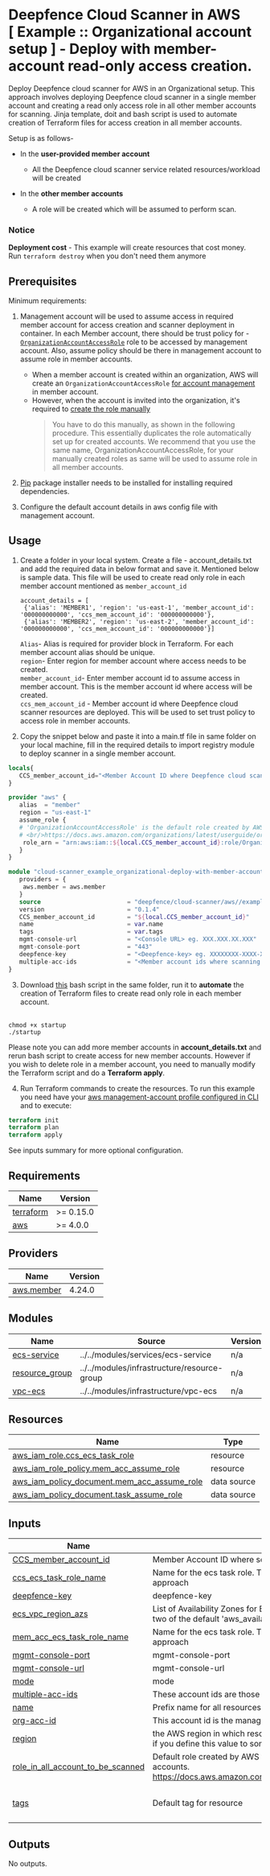 # Deepfence Cloud Scanner in AWS<br/>[ Example :: Organizational account setup ] - Deploy with member-account read-only access creation.

Deploy Deepfence cloud scanner for AWS in an Organizational setup. This approach involves deploying Deepfence cloud scanner in a single member account and creating a read only access role in all other member accounts for scanning. Jinja template, doit and bash script is used to automate creation of Terraform files for access creation in all member accounts. <br/>

Setup is as follows-
* In the **user-provided member account**
    * All the Deepfence cloud scanner service related resources/workload will be created

* In the **other member accounts**
    * A role will be created which will be assumed to perform scan.
     
### Notice
**Deployment cost** - This example will create resources that cost money.<br/>Run `terraform destroy` when you don't need them anymore

## Prerequisites

Minimum requirements:
1. Management account will be used to assume access in required member account for access creation and scanner deployment in container. In each Member account, there should be trust policy for -[`OrganizationAccountAccessRole`](https://docs.aws.amazon.com/organizations/latest/userguide/orgs_manage_accounts_access.html) role to be accessed by management account. Also, assume policy should be there in management account to assume role in member accounts.

     * When a member account is created within an organization, AWS will create an `OrganizationAccountAccessRole` [for account management](https://docs.aws.amazon.com/organizations/latest/userguide/orgs_manage_accounts_access.html) in member account. 
     * However, when the account is invited into the organization, it's required to [create the role manually](https://docs.aws.amazon.com/organizations/latest/userguide/orgs_manage_accounts_access.html#orgs_manage_accounts_create-cross-account-role)
       > You have to do this manually, as shown in the following procedure. This essentially duplicates the role automatically set up for created accounts. We recommend that you use the same name, OrganizationAccountAccessRole, for your manually created roles as same will be used to assume role in all member accounts.

2. [Pip](https://pip.pypa.io/en/stable/installation/) package installer needs to be installed for installing required dependencies.

3. Configure the default account details in aws config file with management account. 

## Usage

1. Create a folder in your local system. Create a file - account_details.txt and add the required data in below format and save it. Mentioned        below is sample data. This file will be used to create read only role in each member account mentioned as `member_account_id` <br/>
   ```
   account_details = [
    {'alias': 'MEMBER1', 'region': 'us-east-1', 'member_account_id': '000000000000', 'ccs_mem_account_id': '000000000000'},
    {'alias': 'MEMBER2', 'region': 'us-east-2', 'member_account_id': '000000000000', 'ccs_mem_account_id': '000000000000'}]
   ```
   `Alias`- Alias is required for provider block in Terraform. For each member account alias should be unique. <br/>
   `region`- Enter region for member account where access needs to be created. <br/>
   `member_account_id`- Enter member account id to assume access in member account. This is the member account id where access will be created.<br/>
   `ccs_mem_account_id` - Member account id where Deepfence cloud scanner resources are deployed. This will be used to set trust policy to access     role in member accounts. <br/>

2. Copy the snippet below and paste it into a main.tf file in same folder on your local machine, fill in the required details to import registry    module to deploy scanner in a single member account.

```terraform
locals{
   CCS_member_account_id="<Member Account ID where Deepfence cloud scanner resources will be deployed> eg. XXXXXXXXXXXX"
}

provider "aws" {
   alias  = "member"
   region = "us-east-1"
   assume_role {
   # 'OrganizationAccountAccessRole' is the default role created by AWS for managed-account users to be able to admin member accounts.
   # <br/>https://docs.aws.amazon.com/organizations/latest/userguide/orgs_manage_accounts_access.html
    role_arn = "arn:aws:iam::${local.CCS_member_account_id}:role/OrganizationAccountAccessRole"
   }
}

module "cloud-scanner_example_organizational-deploy-with-member-account-read-only-access-creation" {
   providers = {
    aws.member = aws.member
   }
   source                        = "deepfence/cloud-scanner/aws//examples/organizational-deploy-with-member-account-read-only-access-creation"
   version                       = "0.1.4"
   CCS_member_account_id         = "${local.CCS_member_account_id}"
   name                          = var.name
   tags                          = var.tags
   mgmt-console-url              = "<Console URL> eg. XXX.XXX.XX.XXX"
   mgmt-console-port             = "443"
   deepfence-key                 = "<Deepfence-key> eg. XXXXXXXX-XXXX-XXXX-XXXX-XXXXXXXXXXXX"
   multiple-acc-ids              = "<Member account ids where scanning will be done> ex. XXXXXXXXXXXX, XXXXXXXXXXXX, XXXXXXXXXXXX"
}
```
3. Download [this](https://github.com/deepfence/terraform-aws-cloud-scanner/blob/main/examples/organizational-deploy-with-member-account-read-only-access-creation/startup.sh) bash script in the same folder, run it to **automate** the creation of Terraform files to    create read only role in each member account. <br/><br/>
```shell
chmod +x startup
./startup
```

   Please note you can add more member accounts in **account_details.txt** and rerun bash script to create access for new member accounts.          However if you wish to delete role in a member account, you need to manually modify the Terraform script and do a **Terraform apply**.          

4. Run Terraform commands to create the resources. To run this example you need have your [aws management-account profile configured in CLI](https://docs.aws.amazon.com/cli/latest/userguide/cli-configure-profiles.html) and to execute:
```terraform
terraform init
terraform plan
terraform apply
```

See inputs summary for more optional configuration.

## Requirements

| Name | Version |
|------|---------|
| <a name="requirement_terraform"></a> [terraform](#requirement\_terraform) | >= 0.15.0 |
| <a name="requirement_aws"></a> [aws](#requirement\_aws) | >= 4.0.0 |

## Providers

| Name | Version |
|------|---------|
| <a name="provider_aws.member"></a> [aws.member](#provider\_aws.member) | 4.24.0 |

## Modules

| Name | Source | Version |
|------|--------|---------|
| <a name="module_ecs-service"></a> [ecs-service](#module\_ecs-service) | ../../modules/services/ecs-service | n/a |
| <a name="module_resource_group"></a> [resource\_group](#module\_resource\_group) | ../../modules/infrastructure/resource-group | n/a |
| <a name="module_vpc-ecs"></a> [vpc-ecs](#module\_vpc-ecs) | ../../modules/infrastructure/vpc-ecs | n/a |

## Resources

| Name | Type |
|------|------|
| [aws_iam_role.ccs_ecs_task_role](https://registry.terraform.io/providers/hashicorp/aws/latest/docs/resources/iam_role) | resource |
| [aws_iam_role_policy.mem_acc_assume_role](https://registry.terraform.io/providers/hashicorp/aws/latest/docs/resources/iam_role_policy) | resource |
| [aws_iam_policy_document.mem_acc_assume_role](https://registry.terraform.io/providers/hashicorp/aws/latest/docs/data-sources/iam_policy_document) | data source |
| [aws_iam_policy_document.task_assume_role](https://registry.terraform.io/providers/hashicorp/aws/latest/docs/data-sources/iam_policy_document) | data source |

## Inputs

| Name | Description | Type | Default | Required |
|------|-------------|------|---------|:--------:|
| <a name="input_CCS_member_account_id"></a> [CCS\_member\_account\_id](#input\_CCS\_member\_account\_id) | Member Account ID where scanner resources will be deployed | `string` | `""` | no |
| <a name="input_ccs_ecs_task_role_name"></a> [ccs\_ecs\_task\_role\_name](#input\_ccs\_ecs\_task\_role\_name) | Name for the ecs task role. This is only required to resolve cyclic dependency with organizational approach | `string` | `"organizational-ECSTaskRole"` | no |
| <a name="input_deepfence-key"></a> [deepfence-key](#input\_deepfence-key) | deepfence-key | `string` | `""` | no |
| <a name="input_ecs_vpc_region_azs"></a> [ecs\_vpc\_region\_azs](#input\_ecs\_vpc\_region\_azs) | List of Availability Zones for ECS VPC creation. e.g.: ["apne1-az1", "apne1-az2"]. If defaulted, two of the default 'aws\_availability\_zones' datasource will be taken | `list(string)` | `[]` | no |
| <a name="input_mem_acc_ecs_task_role_name"></a> [mem\_acc\_ecs\_task\_role\_name](#input\_mem\_acc\_ecs\_task\_role\_name) | Name for the ecs task role. This is only required to resolve cyclic dependency with organizational approach | `string` | `""` | no |
| <a name="input_mgmt-console-port"></a> [mgmt-console-port](#input\_mgmt-console-port) | mgmt-console-port | `string` | `"443"` | no |
| <a name="input_mgmt-console-url"></a> [mgmt-console-url](#input\_mgmt-console-url) | mgmt-console-url | `string` | `""` | no |
| <a name="input_mode"></a> [mode](#input\_mode) | mode | `string` | `"service"` | no |
| <a name="input_multiple-acc-ids"></a> [multiple-acc-ids](#input\_multiple-acc-ids) | These account ids are those where scanning will be done | `string` | `""` | no |
| <a name="input_name"></a> [name](#input\_name) | Prefix name for all resources | `string` | `"deepfence-cloud-scanner"` | no |
| <a name="input_org-acc-id"></a> [org-acc-id](#input\_org-acc-id) | This account id is the management account id which is there in an organizational setup | `string` | `""` | no |
| <a name="input_region"></a> [region](#input\_region) | the AWS region in which resources are created, you must set the availability\_zones variable as well if you define this value to something other than the default | `string` | `"us-east-1"` | no |
| <a name="input_role_in_all_account_to_be_scanned"></a> [role\_in\_all\_account\_to\_be\_scanned](#input\_role\_in\_all\_account\_to\_be\_scanned) | Default role created by AWS for management-account users to be able to admin member accounts.<br/>https://docs.aws.amazon.com/organizations/latest/userguide/orgs_manage_accounts_access.html | `string` | `"deepfence-cloud-scanner-mem-acc-read-only-access"` | no |
| <a name="input_tags"></a> [tags](#input\_tags) | Default tag for resource | `map(string)` | <pre>{<br>  "product": "deepfence-cloud-scanner"<br>}</pre> | no |

## Outputs

No outputs.
